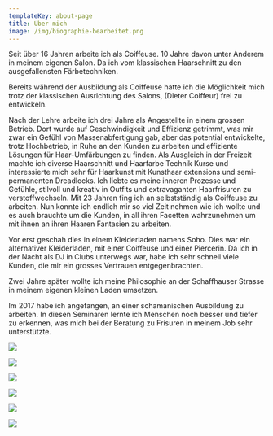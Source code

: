 ```yaml
---
templateKey: about-page
title: Über mich
image: /img/biographie-bearbeitet.png
---
```

Seit über 16 Jahren arbeite ich als Coiffeuse. 10 Jahre davon unter Anderem in meinem eigenen Salon. Da ich vom klassischen Haarschnitt zu den ausgefallensten Färbetechniken.

Bereits während der Ausbildung als Coiffeuse hatte ich die Möglichkeit mich trotz der klassischen Ausrichtung des Salons, (Dieter Coiffeur) frei zu entwickeln.

Nach der Lehre arbeite ich drei Jahre als Angestellte in einem grossen Betrieb. Dort wurde auf Geschwindigkeit und Effizienz getrimmt, was mir zwar ein Gefühl von Massenabfertigung gab, aber das potential entwickelte, trotz Hochbetrieb, in Ruhe an den Kunden zu arbeiten und effiziente Lösungen für Haar-Umfärbungen zu finden. Als Ausgleich in der Freizeit machte ich diverse Haarschnitt und Haarfarbe Technik Kurse und interessierte mich sehr für Haarkunst mit Kunsthaar extensions und semi-permanenten Dreadlocks. Ich liebte es meine inneren Prozesse und Gefühle, stilvoll und kreativ in Outfits und extravaganten Haarfrisuren zu verstoffwechseln. Mit 23 Jahren fing ich an selbstständig als Coiffeuse zu arbeiten. Nun konnte ich endlich mir so viel Zeit nehmen wie ich wollte und es auch brauchte um die Kunden, in all ihren Facetten wahrzunehmen um mit ihnen an ihren Haaren Fantasien zu arbeiten.

Vor erst geschah dies in einem Kleiderladen namens Soho. Dies war ein alternativer Kleiderladen, mit einer Coiffeuse und einer Piercerin. Da ich in der Nacht als DJ in Clubs unterwegs war, habe ich sehr schnell viele Kunden, die mir ein grosses Vertrauen entgegenbrachten.

Zwei Jahre später wollte ich meine Philosophie an der Schaffhauser Strasse in meinem eigenen kleinen Laden umsetzen.

Im 2017 habe ich angefangen, an einer schamanischen Ausbildung zu arbeiten. In diesen Seminaren lernte ich Menschen noch besser und tiefer zu erkennen, was mich bei der Beratung zu Frisuren in meinem Job sehr unterstützte.

![](/img/haircore_sws_386023_0.jpg)

![](/img/haircore_sws_386023_13.jpg)

![](/img/haircore_sws_386023_4_.jpg)

![](/img/haircore_sws_386023_4_1.jpg)

![](/img/haircore_sws_386023_4_2.jpg)

![](/img/haircore_sws_386023_4_4.jpg)
